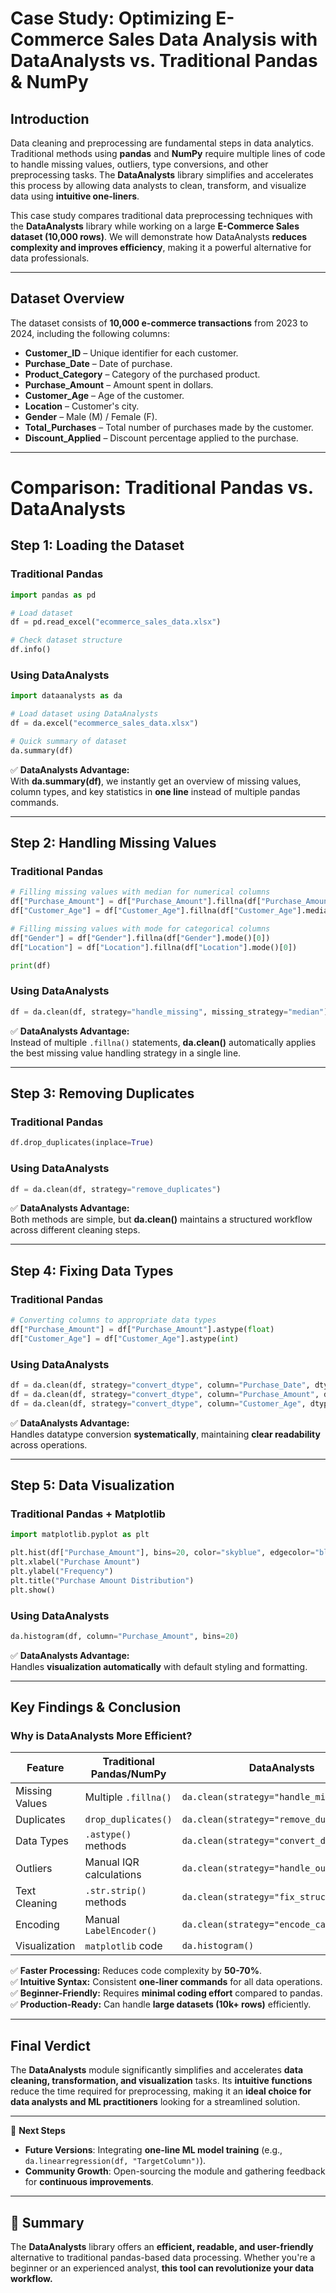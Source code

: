 # **Case Study: Optimizing E-Commerce Sales Data Analysis with DataAnalysts vs. Traditional Pandas & NumPy**

## **Introduction**

Data cleaning and preprocessing are fundamental steps in data analytics. Traditional methods using **pandas** and **NumPy** require multiple lines of code to handle missing values, outliers, type conversions, and other preprocessing tasks. The **DataAnalysts** library simplifies and accelerates this process by allowing data analysts to clean, transform, and visualize data using **intuitive one-liners**.

This case study compares traditional data preprocessing techniques with the **DataAnalysts** library while working on a large **E-Commerce Sales dataset (10,000 rows)**. We will demonstrate how DataAnalysts **reduces complexity and improves efficiency**, making it a powerful alternative for data professionals.

---

## **Dataset Overview**

The dataset consists of **10,000 e-commerce transactions** from 2023 to 2024, including the following columns:

- **Customer\_ID** – Unique identifier for each customer.
- **Purchase\_Date** – Date of purchase.
- **Product\_Category** – Category of the purchased product.
- **Purchase\_Amount** – Amount spent in dollars.
- **Customer\_Age** – Age of the customer.
- **Location** – Customer's city.
- **Gender** – Male (M) / Female (F).
- **Total\_Purchases** – Total number of purchases made by the customer.
- **Discount\_Applied** – Discount percentage applied to the purchase.

---

# **Comparison: Traditional Pandas vs. DataAnalysts**

## **Step 1: Loading the Dataset**

### **Traditional Pandas**

```python
import pandas as pd

# Load dataset
df = pd.read_excel("ecommerce_sales_data.xlsx")

# Check dataset structure
df.info()
```

### **Using DataAnalysts**

```python
import dataanalysts as da

# Load dataset using DataAnalysts
df = da.excel("ecommerce_sales_data.xlsx")

# Quick summary of dataset
da.summary(df)
```

✅ **DataAnalysts Advantage:**\
With **da.summary(df)**, we instantly get an overview of missing values, column types, and key statistics in **one line** instead of multiple pandas commands.

---

## **Step 2: Handling Missing Values**

### **Traditional Pandas**

```python
# Filling missing values with median for numerical columns
df["Purchase_Amount"] = df["Purchase_Amount"].fillna(df["Purchase_Amount"].median())
df["Customer_Age"] = df["Customer_Age"].fillna(df["Customer_Age"].median())

# Filling missing values with mode for categorical columns
df["Gender"] = df["Gender"].fillna(df["Gender"].mode()[0])
df["Location"] = df["Location"].fillna(df["Location"].mode()[0])

print(df)
```

### **Using DataAnalysts**

```python
df = da.clean(df, strategy="handle_missing", missing_strategy="median")
```

✅ **DataAnalysts Advantage:**\
Instead of multiple `.fillna()` statements, **da.clean()** automatically applies the best missing value handling strategy in a single line.

---

## **Step 3: Removing Duplicates**

### **Traditional Pandas**

```python
df.drop_duplicates(inplace=True)
```

### **Using DataAnalysts**

```python
df = da.clean(df, strategy="remove_duplicates")
```

✅ **DataAnalysts Advantage:**\
Both methods are simple, but **da.clean()** maintains a structured workflow across different cleaning steps.

---

## **Step 4: Fixing Data Types**

### **Traditional Pandas**

```python
# Converting columns to appropriate data types
df["Purchase_Amount"] = df["Purchase_Amount"].astype(float)
df["Customer_Age"] = df["Customer_Age"].astype(int)
```

### **Using DataAnalysts**

```python
df = da.clean(df, strategy="convert_dtype", column="Purchase_Date", dtype="datetime")
df = da.clean(df, strategy="convert_dtype", column="Purchase_Amount", dtype="float")
df = da.clean(df, strategy="convert_dtype", column="Customer_Age", dtype="int")
```

✅ **DataAnalysts Advantage:**\
Handles datatype conversion **systematically**, maintaining **clear readability** across operations.

---

## **Step 5: Data Visualization**

### **Traditional Pandas + Matplotlib**

```python
import matplotlib.pyplot as plt

plt.hist(df["Purchase_Amount"], bins=20, color="skyblue", edgecolor="black")
plt.xlabel("Purchase Amount")
plt.ylabel("Frequency")
plt.title("Purchase Amount Distribution")
plt.show()
```

### **Using DataAnalysts**

```python
da.histogram(df, column="Purchase_Amount", bins=20)
```

✅ **DataAnalysts Advantage:**\
Handles **visualization automatically** with default styling and formatting.

---

## **Key Findings & Conclusion**

### **Why is DataAnalysts More Efficient?**

| Feature        | Traditional Pandas/NumPy | DataAnalysts                              |
| -------------- | ------------------------ | ----------------------------------------- |
| Missing Values | Multiple `.fillna()`     | `da.clean(strategy="handle_missing")`     |
| Duplicates     | `drop_duplicates()`      | `da.clean(strategy="remove_duplicates")`  |
| Data Types     | `.astype()` methods      | `da.clean(strategy="convert_dtype")`      |
| Outliers       | Manual IQR calculations  | `da.clean(strategy="handle_outliers")`    |
| Text Cleaning  | `.str.strip()` methods   | `da.clean(strategy="fix_structural")`     |
| Encoding       | Manual `LabelEncoder()`  | `da.clean(strategy="encode_categorical")` |
| Visualization  | `matplotlib` code        | `da.histogram()`                          |

✅ **Faster Processing:** Reduces code complexity by **50-70%**.\
✅ **Intuitive Syntax:** Consistent **one-liner commands** for all data operations.\
✅ **Beginner-Friendly:** Requires **minimal coding effort** compared to pandas.\
✅ **Production-Ready:** Can handle **large datasets (10k+ rows)** efficiently.

---

## **Final Verdict**

The **DataAnalysts** module significantly simplifies and accelerates **data cleaning, transformation, and visualization** tasks. Its **intuitive functions** reduce the time required for preprocessing, making it an **ideal choice for data analysts and ML practitioners** looking for a streamlined solution.

---

🚀 **Next Steps**

- **Future Versions**: Integrating **one-line ML model training** (e.g., `da.linearregression(df, "TargetColumn")`).
- **Community Growth**: Open-sourcing the module and gathering feedback for **continuous improvements**.

---

## **📌 Summary**

The **DataAnalysts** library offers an **efficient, readable, and user-friendly** alternative to traditional pandas-based data processing. Whether you're a beginner or an experienced analyst, **this tool can revolutionize your data workflow.**


